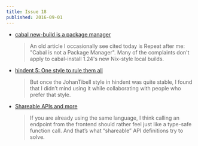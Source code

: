 ```yaml
---
title: Issue 18
published: 2016-09-01
---
```


- [cabal new-build is a package manager](http://blog.ezyang.com/2016/08/cabal-new-build-is-a-package-manager/)

  > An old article I occasionally see cited today is Repeat after me: "Cabal is not a Package Manager". Many of the complaints don't apply to cabal-install 1.24's new Nix-style local builds.

- [hindent 5: One style to rule them all](http://chrisdone.com/posts/hindent-5)

  > But once the JohanTibell style in hindent was quite stable, I found that I didn’t mind using it while collaborating with people who prefer that style.

- [Shareable APIs and more](https://www.spock.li/2016/08/25/shareable-apis.html)

  > If you are already using the same language, I think calling an endpoint from the frontend should rather feel just like a type-safe function call. And that’s what “shareable” API definitions try to solve.

